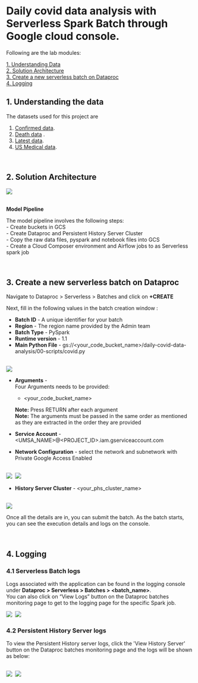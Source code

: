 # Daily covid data analysis with Serverless Spark Batch through Google cloud console.

Following are the lab modules:

[1. Understanding Data](05b-daily-covid-data-analysis-console-execution.md#1-understanding-the-data)<br>
[2. Solution Architecture](05b-daily-covid-data-analysis-console-execution.md#2-solution-architecture)<br>
[3. Create a new serverless batch on Dataproc](05b-daily-covid-data-analysis-console-execution.md#3-create-a-new-serverless-batch-on-dataproc)<br>
[4. Logging](05b-daily-covid-data-analysis-console-execution.md#4-logging)<br>

## 1. Understanding the data

The datasets used for this project are


1. [Confirmed data](../01-datasets/confirmed_df.csv). <br>
2. [Death data](../01-datasets/death_df.csv) . <br>
3. [Latest data](../01-datasets/latest_data.csv). <br>
4. [US Medical data](../01-datasets/us_medical_data.csv). <br>


<br>

## 2. Solution Architecture

<kbd>
<img src=../images/Flow_of_Resources.jpeg />
</kbd>

<br>
<br>

**Model Pipeline**

The model pipeline involves the following steps: <br>
	- Create buckets in GCS <br>
	- Create Dataproc and Persistent History Server Cluster <br>
	- Copy the raw data files, pyspark and notebook files into GCS <br>
	- Create a Cloud Composer environment and Airflow jobs to as Serverless spark job <br>

<br>

## 3. Create a new serverless batch on Dataproc


Navigate to Dataproc > Serverless > Batches and click on **+CREATE**

Next, fill in the following values in the batch creation window :

- **Batch ID**   - A unique identifier for your batch
- **Region**     - The region name provided by the Admin team
- **Batch Type**    - PySpark
- **Runtime version** - 1.1
- **Main Python File** - gs://<your_code_bucket_name>/daily-covid-data-analysis/00-scripts/covid.py

<br>

<kbd>
<img src=../images/batches_4.JPG />
</kbd>

<br>

- **Arguments** - <br>
  Four Arguments needs to be provided: <br>

    * <your_code_bucket_name>

  **Note:** Press RETURN after each argument <br>
  **Note:** The arguments must be passed in the same order as mentioned as they are extracted in the order they are provided

- **Service Account** - <UMSA_NAME>@<PROJECT_ID>.iam.gserviceaccount.com
- **Network Configuration** - select the network and subnetwork with Private Google Access Enabled

<br>

<kbd>
<img src=../images/batches_4_2_1.JPG />
<img src=../images/batch_4_2.png />
</kbd>

<br>

- **History Server Cluster** - <your_phs_cluster_name>

<br>

<kbd>
<img src=../images/batch_4_3.png />
</kbd>

<br>

Once all the details are in, you can submit the batch. As the batch starts, you can see the execution details and logs on the console.

<br>

## 4. Logging

### 4.1 Serverless Batch logs

Logs associated with the application can be found in the logging console under
**Dataproc > Serverless > Batches > <batch_name>**.
<br> You can also click on “View Logs” button on the Dataproc batches monitoring page to get to the logging page for the specific Spark job.

<kbd>
<img src=../images/image10.png />
</kbd>

<kbd>
<img src=../images/image11.png />
</kbd>

<br>

### 4.2 Persistent History Server logs

To view the Persistent History server logs, click the 'View History Server' button on the Dataproc batches monitoring page and the logs will be shown as below:

<br>

<kbd>
<img src=../images/image12.png />
</kbd>

<kbd>
<img src=../images/image13.png />
</kbd>

<br>
